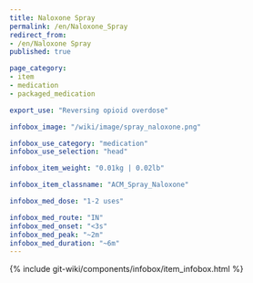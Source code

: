```yaml
---
title: Naloxone Spray
permalink: /en/Naloxone_Spray
redirect_from:
- /en/Naloxone Spray
published: true

page_category:
- item
- medication
- packaged_medication

export_use: "Reversing opioid overdose"

infobox_image: "/wiki/image/spray_naloxone.png"

infobox_use_category: "medication"
infobox_use_selection: "head"

infobox_item_weight: "0.01kg | 0.02lb"

infobox_item_classname: "ACM_Spray_Naloxone"

infobox_med_dose: "1-2 uses"

infobox_med_route: "IN"
infobox_med_onset: "<3s"
infobox_med_peak: "~2m"
infobox_med_duration: "~6m"
---
```


{% include git-wiki/components/infobox/item_infobox.html %}